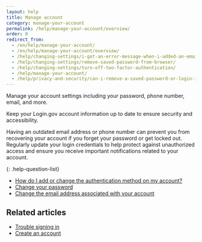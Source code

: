 ```yaml
---
layout: help
title: Manage account
category: manage-your-account
permalink: /help/manage-your-account/overview/
order: 0
redirect_from:
  - /en/help/manage-your-account/
  - /en/help/manage-your-account/overview/
  - /help/changing-settings/i-got-an-error-message-when-i-added-an-email/
  - /help/changing-settings/remove-saved-password-from-browser/
  - /help/changing-settings/turn-off-two-factor-authentication/
  - /help/manage-your-account/
  - /help/privacy-and-security/can-i-remove-a-saved-password-or-login-information-from-my-browser/
---
```


Manage your account settings including your password, phone number, email, and more.

Keep your Login.gov account information up to date to ensure security and accessibility.

Having an outdated email address or phone number can prevent you from recovering your account if you forget your password or get locked out. Regularly update your login credentials to help protect against unauthorized access and ensure you receive important notifications related to your account.

{: .help-question-list}
- [How do I add or change the authentication method on my account?](#)
- [Change your password](#)
- [Change the email address associated with your account](#)

## Related articles

* [Trouble signing in](#)
* [Create an account](#)


